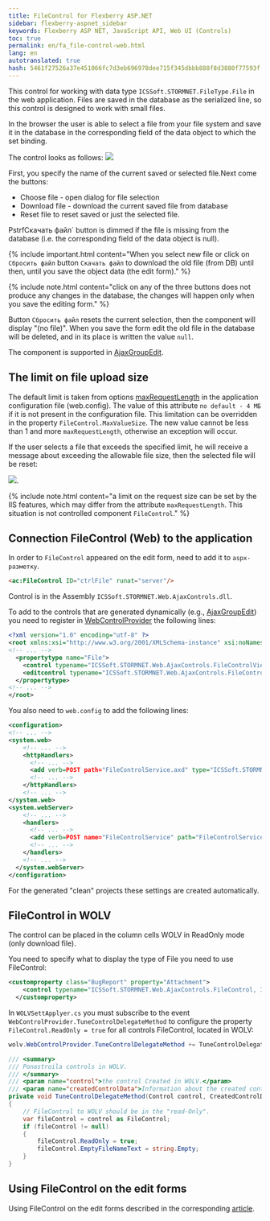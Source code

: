 ```yaml
---
title: FileControl for Flexberry ASP.NET
sidebar: flexberry-aspnet_sidebar
keywords: Flexberry ASP NET, JavaScript API, Web UI (Controls)
toc: true
permalink: en/fa_file-control-web.html
lang: en
autotranslated: true
hash: 5461f27526a37e451066fc7d3eb696978dee715f345dbbb888f8d3880f77593f
---
```


This control for working with data type `ICSSoft.STORMNET.FileType.File` in the web application. Files are saved in the database as the serialized
line, so this control is designed to work with small files.

In the browser the user is able to select a file from your file system and save it in the database in the corresponding field of the data object to which the set binding.

The control looks as follows:
![](/images/pages/products/flexberry-aspnet/aspnet/file-control.png)

First, you specify the name of the current saved or selected file.Next come the buttons:

* Choose file - open dialog for file selection
* Download file - download the current saved file from database
* Reset file to reset saved or just the selected file.

PstrfСкачать файл` button is dimmed if the file is missing from the database (i.e. the corresponding field of the data object is null).

{% include important.html content="When you select new file or click on `Сбросить файл` button `Скачать файл` to download the old file (from DB) until then, until you save the object data (the edit form)." %}

{% include note.html content="click on any of the three buttons does not produce any changes in the database, the changes will happen only when you save the editing form." %}

Button `Сбросить файл` resets the current selection, then the component will display "(no file)". When you save the form edit the old file in the database will be deleted, and in its place is written the value `null`.

The component is supported in [AjaxGroupEdit](fa_ajax-group-edit.html).

## The limit on file upload size

The default limit is taken from options [maxRequestLength](https://msdn.microsoft.com/en-us/library/e1f13641(v=vs.100).aspx) in the application configuration file (web.config). The value of this attribute `по default - 4 МБ` if it is not present in the configuration file.
This limitation can be overridden in the property `FileControl.MaxValueSize`. The new value cannot be less than 1 and more `maxRequestLength`, otherwise an exception will occur.

If the user selects a file that exceeds the specified limit, he will receive a message about exceeding the allowable file size, then the selected file will be reset:

![](/images/pages/products/flexberry-aspnet/aspnet/file-control-max-file-size.png).

{% include note.html content="a limit on the request size can be set by the IIS features, which may differ from the attribute `maxRequestLength`. This situation is not controlled component `FileControl`." %}

## Connection FileControl (Web) to the application

In order to `FileControl` appeared on the edit form, need to add it to `aspx-разметку`.

```html
<ac:FileControl ID="ctrlFile" runat="server"/>
```

Control is in the Assembly `ICSSoft.STORMNET.Web.AjaxControls.dll`.

To add to the controls that are generated dynamically (e.g., [AjaxGroupEdit](fa_ajax-group-edit.html)) you need to register in [WebControlProvider](fa_web-control-provider.html) the following lines:

```xml
<?xml version="1.0" encoding="utf-8" ?>
<root xmlns:xsi="http://www.w3.org/2001/XMLSchema-instance" xsi:noNamespaceSchemaLocation="WebControlProvider.xsd">
<!-- ... -->
  <propertytype name="File">
    <control typename="ICSSoft.STORMNET.Web.AjaxControls.FileControlView, ICSSoft.STORMNET.Web.AjaxControls" property="Value" codefile=""/>
    <editcontrol typename="ICSSoft.STORMNET.Web.AjaxControls.FileControl, ICSSoft.STORMNET.Web.AjaxControls" property="Value" codefile=""/>
  </propertytype>
<!-- ... -->
</root>
```

You also need to `web.config` to add the following lines:

```xml
<configuration>
<!-- ... -->
<system.web>
    <!-- ... -->
    <httpHandlers>
      <!-- ... -->
      <add verb=POST path="FileControlService.axd" type="ICSSoft.STORMNET.Web.HttpHandlers.FileControlHandler" validate="false" />
      <!-- ... -->
    </httpHandlers>
    <!-- ... -->
</system.web>
<system.webServer>
    <!-- ... -->
    <handlers>
      <!-- ... -->
      <add verb=POST name="FileControlService" path="FileControlService.axd" type="ICSSoft.STORMNET.Web.HttpHandlers.FileControlHandler" resourceType="Unspecified" preCondition="integratedMode" />
      <!-- ... -->
    </handlers>
    <!-- ... -->
  </system.webServer>
</configuration>
```

For the generated "clean" projects these settings are created automatically.

## FileControl in WOLV

The control can be placed in the column cells WOLV in ReadOnly mode (only download file).

You need to specify what to display the type of File you need to use FileControl:

```xml
<customproperty class="BugReport" property="Attachment">
    <control typename="ICSSoft.STORMNET.Web.AjaxControls.FileControl, ICSSoft.STORMNET.Web.AjaxControls" property="Value" codefile=""/>
  </customproperty>
```

In `WOLVSettApplyer.cs` you must subscribe to the event `WebControlProvider.TuneControlDelegateMethod` to configure the property `FileControl.ReadOnly = true` for all controls FileControl, located in WOLV:

```csharp
wolv.WebControlProvider.TuneControlDelegateMethod += TuneControlDelegateMethod;

/// <summary> 
/// Ponastroila controls in WOLV. 
/// </summary> 
/// <param name="control">the control Created in WOLV.</param> 
/// <param name="createdControlData">Information about the created control.</param> 
private void TuneControlDelegateMethod(Control control, CreatedControlData createdControlData)
{
    // FileControl to WOLV should be in the "read-Only". 
    var fileControl = control as FileControl;
    if (fileControl != null)
    {
        fileControl.ReadOnly = true;
        fileControl.EmptyFileNameText = string.Empty;
    }
}
```

## Using FileControl on the edit forms

Using FileControl on the edit forms described in the corresponding [article](fa_file-control-description.html).



